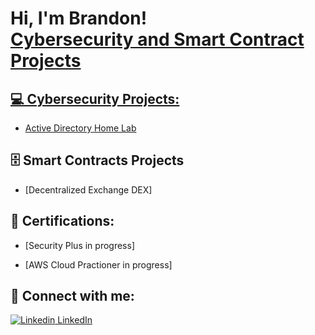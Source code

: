 <h1>Hi, I'm Brandon! <br/><a href="https://github.com/BrandonSlaughter3">Cybersecurity and Smart Contract Projects</h1>

<h2>💻 Cybersecurity Projects:</h2>

- [Active Directory Home Lab](https://github.com/BrandonSlaughter3/ActiveDirectoryLab)

<h2>🗄 Smart Contracts Projects</h2>

- [Decentralized Exchange DEX]

<h2>📄 Certifications:</h2>

- [Security Plus in progress]

- [AWS Cloud Practioner in progress]






<h2> 🤳 Connect with me:</h2>

[![Linkedin](https://i.stack.imgur.com/gVE0j.png) LinkedIn](https://www.linkedin.com/in/brandonslaughter/)
&nbsp;
